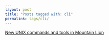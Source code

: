 ```yaml
---
layout: post
title: "Posts tagged with: cli"
permalink: tags/cli/
---
```

[New UNIX commands and tools in Mountain Lion](/2012/08/new-unix-commands-and-tools-in-mountain)
